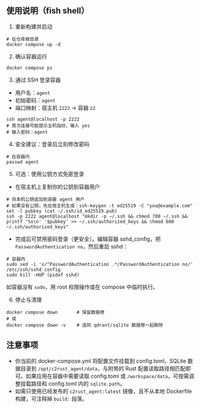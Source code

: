 ## 使用说明（fish shell）

1) 重新构建并启动

```fish
# 在仓库根目录
docker compose up -d
```

2) 确认容器运行

```fish
docker compose ps
```

3) 通过 SSH 登录容器

- 用户名：`agent`
- 初始密码：`agent`
- 端口映射：宿主机 `2222` -> 容器 `22`

```fish
ssh agent@localhost -p 2222
# 首次连接可能提示主机指纹，输入 yes
# 输入密码：agent
```

4) 安全建议：登录后立刻修改密码

```fish
# 在容器内
passwd agent
```

5) 可选：使用公钥方式免密登录

- 在宿主机上复制你的公钥到容器用户

```fish
# 将本机公钥追加到容器 agent 用户
# 如果没有公钥，先在宿主机生成：ssh-keygen -t ed25519 -C "you@example.com"
set -l pubkey (cat ~/.ssh/id_ed25519.pub)
ssh -p 2222 agent@localhost "mkdir -p ~/.ssh && chmod 700 ~/.ssh && printf '%s\n' '$pubkey' >> ~/.ssh/authorized_keys && chmod 600 ~/.ssh/authorized_keys"
```

- 完成后可禁用密码登录（更安全）。编辑容器 sshd_config，把 `PasswordAuthentication no`，然后重启 sshd：

```fish
# 容器内
sudo sed -i 's/^PasswordAuthentication .*/PasswordAuthentication no/' /etc/ssh/sshd_config
sudo kill -HUP (pidof sshd)
```

如容器没有 `sudo`，用 root 权限操作或在 compose 中临时执行。

6) 停止与清理

```fish
docker compose down       # 保留数据卷
# 或
docker compose down -v    # 连同 qdrant/sqlite 数据卷一起删除
```

## 注意事项

- 你当前的 docker-compose.yml 将配置文件挂载到 config.toml，SQLite 数据目录到 `/opt/c2rust_agent/data`，与附带的 Rust 配置读取路径相匹配即可。如果应用在容器中需要读取 config.toml 或 `/workspace/data`，可按需调整挂载路径和 config.toml 内的 `sqlite.path`。
- 如需只使用已经发布的 `c2rust_agent:latest` 镜像，且不从本地 Dockerfile 构建，可注释掉 `build:` 段落。
